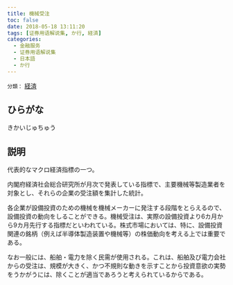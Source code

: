 ```yaml
---
title: 機械受注
toc: false
date: 2018-05-18 13:11:20
tags: [证券用语解说集, か行, 経済]
categories:
  - 金融服务
  - 证券用语解说集
  - 日本語
  - か行
---
```


`分類：` [経済](/tags/経済/)

## ひらがな

きかいじゅちゅう

## 説明

代表的なマクロ経済指標の一つ。

内閣府経済社会総合研究所が月次で発表している指標で、主要機械等製造業者を対象とし、それらの企業の受注額を集計した統計。

各企業が設備投資のための機械を機械メーカーに発注する段階をとらえるので、設備投資の動向をしることができる。機械受注は、実際の設備投資より6カ月から9カ月先行する指標だといわれている。株式市場においては、特に、設備投資関連の銘柄（例えば半導体製造装置や機械等）の株価動向を考える上では重要である。

なお一般には、船舶・電力を除く民需が使用される。これは、船舶及び電力会社からの受注は、規模が大きく、かつ不規則な動きを示すことから投資意欲の実勢をうかがうには、除くことが適当であろうと考えられているからである。
